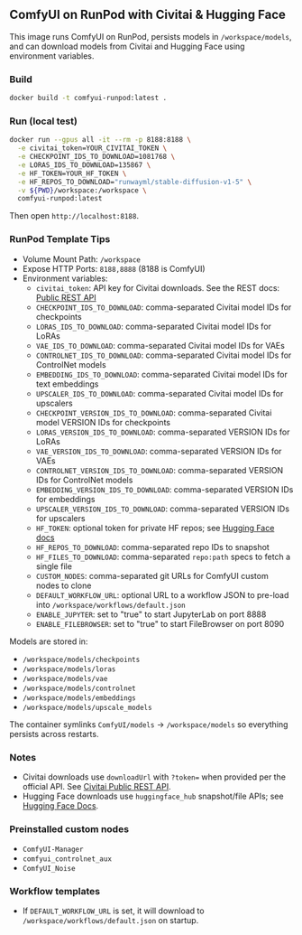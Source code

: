 ## ComfyUI on RunPod with Civitai & Hugging Face

This image runs ComfyUI on RunPod, persists models in `/workspace/models`, and can download models from Civitai and Hugging Face using environment variables.

### Build

```bash
docker build -t comfyui-runpod:latest .
```

### Run (local test)

```bash
docker run --gpus all -it --rm -p 8188:8188 \
  -e civitai_token=YOUR_CIVITAI_TOKEN \
  -e CHECKPOINT_IDS_TO_DOWNLOAD=1081768 \
  -e LORAS_IDS_TO_DOWNLOAD=135867 \
  -e HF_TOKEN=YOUR_HF_TOKEN \
  -e HF_REPOS_TO_DOWNLOAD="runwayml/stable-diffusion-v1-5" \
  -v ${PWD}/workspace:/workspace \
  comfyui-runpod:latest
```

Then open `http://localhost:8188`.

### RunPod Template Tips

- Volume Mount Path: `/workspace`
- Expose HTTP Ports: `8188,8888` (8188 is ComfyUI)
- Environment variables:
  - `civitai_token`: API key for Civitai downloads. See the REST docs: [Public REST API](https://developer.civitai.com/docs/api/public-rest)
  - `CHECKPOINT_IDS_TO_DOWNLOAD`: comma-separated Civitai model IDs for checkpoints
  - `LORAS_IDS_TO_DOWNLOAD`: comma-separated Civitai model IDs for LoRAs
  - `VAE_IDS_TO_DOWNLOAD`: comma-separated Civitai model IDs for VAEs
  - `CONTROLNET_IDS_TO_DOWNLOAD`: comma-separated Civitai model IDs for ControlNet models
  - `EMBEDDING_IDS_TO_DOWNLOAD`: comma-separated Civitai model IDs for text embeddings
  - `UPSCALER_IDS_TO_DOWNLOAD`: comma-separated Civitai model IDs for upscalers
  - `CHECKPOINT_VERSION_IDS_TO_DOWNLOAD`: comma-separated Civitai model VERSION IDs for checkpoints
  - `LORAS_VERSION_IDS_TO_DOWNLOAD`: comma-separated VERSION IDs for LoRAs
  - `VAE_VERSION_IDS_TO_DOWNLOAD`: comma-separated VERSION IDs for VAEs
  - `CONTROLNET_VERSION_IDS_TO_DOWNLOAD`: comma-separated VERSION IDs for ControlNet models
  - `EMBEDDING_VERSION_IDS_TO_DOWNLOAD`: comma-separated VERSION IDs for embeddings
  - `UPSCALER_VERSION_IDS_TO_DOWNLOAD`: comma-separated VERSION IDs for upscalers
  - `HF_TOKEN`: optional token for private HF repos; see [Hugging Face docs](https://huggingface.co/docs)
  - `HF_REPOS_TO_DOWNLOAD`: comma-separated repo IDs to snapshot
  - `HF_FILES_TO_DOWNLOAD`: comma-separated `repo:path` specs to fetch a single file
  - `CUSTOM_NODES`: comma-separated git URLs for ComfyUI custom nodes to clone
  - `DEFAULT_WORKFLOW_URL`: optional URL to a workflow JSON to pre-load into `/workspace/workflows/default.json`
  - `ENABLE_JUPYTER`: set to "true" to start JupyterLab on port 8888
  - `ENABLE_FILEBROWSER`: set to "true" to start FileBrowser on port 8090

Models are stored in:

- `/workspace/models/checkpoints`
- `/workspace/models/loras`
- `/workspace/models/vae`
 - `/workspace/models/controlnet`
 - `/workspace/models/embeddings`
 - `/workspace/models/upscale_models`

The container symlinks `ComfyUI/models` → `/workspace/models` so everything persists across restarts.

### Notes

- Civitai downloads use `downloadUrl` with `?token=` when provided per the official API. See [Civitai Public REST API](https://developer.civitai.com/docs/api/public-rest).
- Hugging Face downloads use `huggingface_hub` snapshot/file APIs; see [Hugging Face Docs](https://huggingface.co/docs).

### Preinstalled custom nodes

- `ComfyUI-Manager`
- `comfyui_controlnet_aux`
- `ComfyUI_Noise`

### Workflow templates

- If `DEFAULT_WORKFLOW_URL` is set, it will download to `/workspace/workflows/default.json` on startup.


